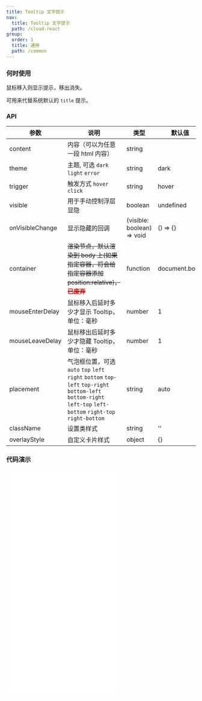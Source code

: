 ```yaml
---
title: Tooltip 文字提示
nav:
  title: Tooltip 文字提示
  path: /cloud-react
group:
  order: 1
  title: 通用
  path: /common
---
```


### 何时使用

鼠标移入则显示提示，移出消失。

可用来代替系统默认的 `title` 提示。

### API

| 参数            | 说明                                                                                                                                                          | 类型     | 默认值        |
| --------------- | ------------------------------------------------------------------------------------------------------------------------------------------------------------- | -------- | ------------- |
| content         | 内容（可以为任意一段 html 内容）                                                                                                                              | string   |               |
| theme           | 主题, 可选 `dark` `light` `error`                                                                                                                             | string   | dark          |
| trigger         | 触发方式 `hover` `click`                                                                                                                                                     | string   | hover         |
| visible         | 用于手动控制浮层显隐                                                                                                                                          | boolean  | undefined             |
| onVisibleChange | 显示隐藏的回调                                                                                                                                          | (visible: boolean) => void  | () => {}       |
| container       | <del>渲染节点，默认渲染到 body 上(如果指定容器，将会给指定容器添加 position:relative)，<b style="color: red">已废弃</b></del>                                                             | function | document.body |
| mouseEnterDelay | 鼠标移入后延时多少才显示 Tooltip，单位：毫秒                                                                                                                  | number   | 1             |
| mouseLeaveDelay | 鼠标移出后延时多少才隐藏 Tooltip，单位：毫秒                                                                                                                  | number   | 1             |
| placement       | 气泡框位置，可选 `auto` `top` `left` `right` `bottom` `top-left` `top-right` `bottom-left` `bottom-right` `left-top` `left-bottom` `right-top` `right-bottom` | string   | auto          |
| className       | 设置类样式                                                                                                                           | string   | ''            |
| overlayStyle    | 自定义卡片样式                                                                                                                       | object   | {}            |

 ### 代码演示 

<embed src="@components/tooltip/demos/control.md" /> 

<embed src="@components/tooltip/demos/placement.md" /> 

<embed src="@components/tooltip/demos/theme.md" /> 

<embed src="@components/tooltip/demos/tigger.md" /> 
